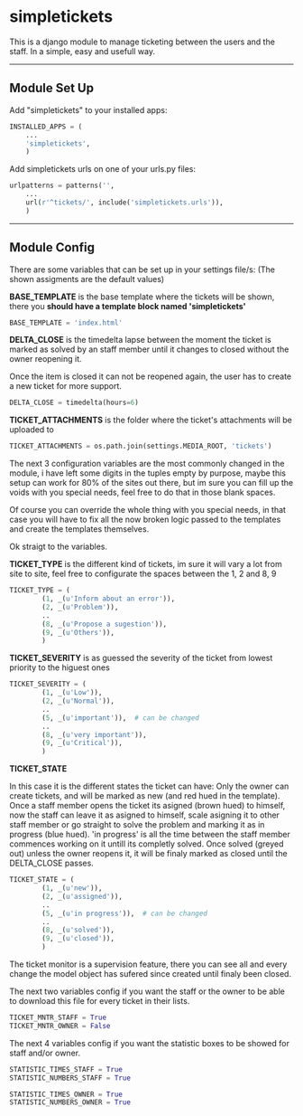 # simpletickets

This is a django module to manage ticketing between the users and the staff.
In a simple, easy and usefull way.

---

## Module Set Up

Add "simpletickets" to your installed apps:

```python
INSTALLED_APPS = (
    ...
    'simpletickets',
    )
```


Add simpletickets urls on one of your urls.py files:

```python
urlpatterns = patterns('',
    ...
    url(r'^tickets/', include('simpletickets.urls')),
    )
```

---

## Module Config

There are some variables that can be set up in your settings file/s:
(The shown assigments are the default values)

**BASE_TEMPLATE** is the base template where the tickets will be shown, there you __should have a template block named 'simpletickets'__

```python
BASE_TEMPLATE = 'index.html'
```

**DELTA_CLOSE** is the timedelta lapse between the moment the ticket is marked as solved by an staff member until it changes to closed without the owner reopening it.

Once the item is closed it can not be reopened again, the user has to create a new ticket for more support.

```python
DELTA_CLOSE = timedelta(hours=6)
```

**TICKET_ATTACHMENTS** is the folder where the ticket's attachments will be uploaded to

```python
TICKET_ATTACHMENTS = os.path.join(settings.MEDIA_ROOT, 'tickets')
```

The next 3 configuration variables are the most commonly changed in the module, i have left some digits in the tuples empty by purpose, maybe this setup can work for 80% of the sites out there, but im sure you can fill up the voids with you special needs, feel free to do that in those blank spaces.

Of course you can override the whole thing with you special needs, in that case you will have to fix all the now broken logic passed to the templates and create the templates themselves.

Ok straigt to the variables.

**TICKET_TYPE** is the different kind of tickets, im sure it will vary a lot from site to site, feel free to configurate the spaces between the 1, 2 and 8, 9

```python
TICKET_TYPE = (
        (1, _(u'Inform about an error')),
        (2, _(u'Problem')),
        ..
        (8, _(u'Propose a sugestion')),
        (9, _(u'Others')),
        )
```

**TICKET_SEVERITY** is as guessed the severity of the ticket from lowest priority to the higuest ones

```python
TICKET_SEVERITY = (
        (1, _(u'Low')),
        (2, _(u'Normal')),
        ..
        (5, _(u'important')),  # can be changed
        ..
        (8, _(u'very important')),
        (9, _(u'Critical')),
        )
```

**TICKET_STATE**

In this case it is the different states the ticket can have:
Only the owner can create tickets, and will be marked as new (and red hued in the template).
Once a staff member opens the ticket its asigned (brown hued) to himself, now the staff can leave it as asigned to himself, scale asigning it to other staff member or go straight to solve the problem and marking it as in progress (blue hued).
'in progress' is all the time between the staff member commences working on it untill its completly solved.
Once solved (greyed out) unless the owner reopens it, it will be finaly marked as closed until the DELTA_CLOSE passes.

```python
TICKET_STATE = (
        (1, _(u'new')),
        (2, _(u'assigned')),
        ..
        (5, _(u'in progress')),  # can be changed
        ..
        (8, _(u'solved')),
        (9, _(u'closed')),
        )
```

The ticket monitor is a supervision feature, there you can see all and every change the model object has sufered since created until finaly been closed.

The next two variables config if you want the staff or the owner to be able to download this file for every ticket in their lists.

```python
TICKET_MNTR_STAFF = True
TICKET_MNTR_OWNER = False
```

The next 4 variables config if you want the statistic boxes to be showed for staff and/or owner.

```python
STATISTIC_TIMES_STAFF = True
STATISTIC_NUMBERS_STAFF = True
```

```python
STATISTIC_TIMES_OWNER = True
STATISTIC_NUMBERS_OWNER = True
```
